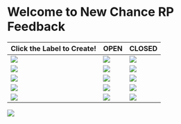 # Welcome to New Chance RP Feedback


<table style="center:true">
<thead>
<tr>
<th>Click the Label to Create!</th>
<th>OPEN</th>
<th>CLOSED</th>
</tr>
</thead>
<tbody>
<tr>
<td><a href="https://github.com/Senlar/ncrp_issues"><img src="https://img.shields.io/badge/TOTAL-ISSUES-blue?style=for-the-badge"></a></td>
<td><a href="https://github.com/Senlar/ncrp_issues/issues"><img src="https://img.shields.io/github/issues-raw/Senlar/ncrp_issues?style=for-the-badge"></a></td>
<td><a href="https://github.com/Senlar/ncrp_issues/issues?q=is%3Aissue+is%3Aclosed"><img src="https://img.shields.io/github/issues-closed-raw/Senlar/ncrp_issues?style=for-the-badge"></a></td>
</tr>
<tr>
<td><a href="https://github.com/Senlar/ncrp_issues/issues/new?assignees=&labels=bug&template=bug-reports.md&title="><img src="https://img.shields.io/badge/REPORT-BUG-red?style=for-the-badge"></a></td>
<td><a href="https://github.com/Senlar/ncrp_issues/labels/bug"><img src="https://img.shields.io/github/issues/Senlar/ncrp_issues/bug?style=for-the-badge"></a></td>
<td><a href="https://github.com/Senlar/ncrp_issues/issues?q=is%3Aclosed+label%3Abug+"><img src="https://img.shields.io/github/issues-closed/Senlar/ncrp_issues/bug?style=for-the-badge"></a></td>

</tr>
<tr>
<td><a href="https://github.com/Senlar/ncrp_issues/issues/new?assignees=&labels=enhancement&template=enhancement-request.md&title="><img src="https://img.shields.io/badge/REQUEST-ENHANCEMENT-9BEEEF?style=for-the-badge"></a></td>
<td><a href="https://github.com/Senlar/ncrp_issues/labels/enhancement"><img src="https://img.shields.io/github/issues/Senlar/ncrp_issues/enhancement?style=for-the-badge"></a></td>
<td><a href="https://github.com/Senlar/ncrp_issues/issues?q=label%3Aenhancement+is%3Aclosed"><img src="https://img.shields.io/github/issues-closed/Senlar/ncrp_issues/enhancement?style=for-the-badge"></a></td>
</tr>
<tr>
<td><a href="https://github.com/Senlar/ncrp_issues/issues/new?assignees=&labels=bug&template=feature-request.md&title="><img src="https://img.shields.io/badge/REQUEST-FEATURE-7357F8?style=for-the-badge"></a></td>
<td><a href="https://github.com/Senlar/ncrp_issues/labels/new%20feature"><img src="https://img.shields.io/github/issues/Senlar/ncrp_issues/new feature?style=for-the-badge"></a></td>
<td><a href="https://github.com/Senlar/ncrp_issues/issues?q=is%3Aclosed+label%3A%22new+feature%22+"><img src="https://img.shields.io/github/issues-closed/Senlar/ncrp_issues/new feature?style=for-the-badge"></a></td>
</tr>
 
<tr>
<td><a href="https://github.com/Senlar/ncrp_issues/labels/project"><img src="https://img.shields.io/badge/PROJECT-LIST-ff9933?style=for-the-badge"></a></td>
<td><a href="https://github.com/Senlar/ncrp_issues/labels/project"><img src="https://img.shields.io/github/issues/Senlar/ncrp_issues/project?style=for-the-badge"></a></td>
<td><a href="https://github.com/Senlar/ncrp_issues/project?q=is%3Aclosed+label%3A%22new+feature%22+"><img src="https://img.shields.io/github/issues-closed/Senlar/ncrp_issues/project?style=for-the-badge"></a></td>
</tr>
</tbody>
</table>

 
<a href="https://www.newchancerp.net"><img src="https://i.imgur.com/Whdxkkc.png"></a>
